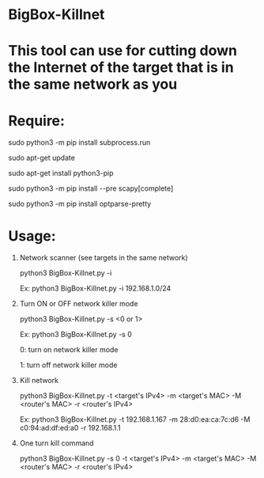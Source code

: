 # BigBox-Killnet
# This tool can use for cutting down the Internet of the target that is in the same network as you
# Require: 
   
   sudo python3 -m pip install subprocess.run
   
   sudo apt-get update
   
   sudo apt-get install python3-pip
   
   sudo python3 -m pip install --pre scapy[complete]
   
   sudo python3 -m pip install optparse-pretty
   
# Usage:

1. Network scanner (see targets in the same network)

   python3 BigBox-Killnet.py -i <IP range>
   
   Ex: python3 BigBox-Killnet.py -i 192.168.1.0/24

2. Turn ON or OFF network killer mode
   
   python3 BigBox-Killnet.py -s <0 or 1>
  
   Ex: python3 BigBox-Killnet.py -s 0
  
   0: turn on network killer mode
   
   1: turn off network killer mode

3. Kill network
   
   python3 BigBox-Killnet.py -t <target's IPv4> -m <target's MAC> -M <router's MAC> -r <router's IPv4>
   
   Ex: python3 BigBox-Killnet.py -t 192.168.1.167 -m 28:d0:ea:ca:7c:d6 -M c0:94:ad:df:ed:a0 -r 192.168.1.1
   
4. One turn kill command 
   
   python3 BigBox-Killnet.py -s 0 -t <target's IPv4> -m <target's MAC> -M <router's MAC> -r <router's IPv4>
